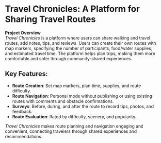 # Travel Chronicles: A Platform for Sharing Travel Routes

**Project Overview**  
*Travel Chronicles* is a platform where users can share walking and travel routes, add notes, tips, and reviews. Users can create their own routes with map markers, specifying the number of participants, food/water supplies, and estimated travel time. The platform helps plan trips, making them more comfortable and safer through community-shared experiences.

## Key Features:
- **Route Creation**: Set map markers, plan time, supplies, and route difficulty.
- **Route Navigation**: Personal mode without publishing or using existing routes with comments and obstacle confirmations.
- **Surveys**: Before, during, and after the route to record tips, photos, and feedback.
- **Route Evaluation**: Rated by difficulty, scenery, and popularity.

*Travel Chronicles* makes route planning and navigation engaging and convenient, connecting travelers through shared experiences and recommendations.
```
